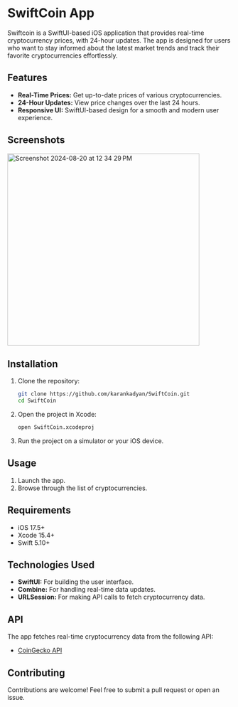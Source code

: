 # SwiftCoin App

Swiftcoin is a SwiftUI-based iOS application that provides real-time cryptocurrency prices, with 24-hour updates. The app is designed for users who want to stay informed about the latest market trends and track their favorite cryptocurrencies effortlessly.

## Features

- **Real-Time Prices:** Get up-to-date prices of various cryptocurrencies.
- **24-Hour Updates:** View price changes over the last 24 hours.
- **Responsive UI:** SwiftUI-based design for a smooth and modern user experience.

## Screenshots
<img width="432" alt="Screenshot 2024-08-20 at 12 34 29 PM" src="https://github.com/user-attachments/assets/06c50f5b-ffa1-4ea7-ab5d-447e1778bdc1">

## Installation

1. Clone the repository:

    ```bash
    git clone https://github.com/karankadyan/SwiftCoin.git
    cd SwiftCoin
    ```

2. Open the project in Xcode:

    ```bash
    open SwiftCoin.xcodeproj
    ```

3. Run the project on a simulator or your iOS device.

## Usage

1. Launch the app.
2. Browse through the list of cryptocurrencies.

## Requirements

- iOS 17.5+
- Xcode 15.4+
- Swift 5.10+

## Technologies Used

- **SwiftUI:** For building the user interface.
- **Combine:** For handling real-time data updates.
- **URLSession:** For making API calls to fetch cryptocurrency data.

## API

The app fetches real-time cryptocurrency data from the following API:

- [CoinGecko API](https://www.coingecko.com/en/api)

## Contributing

Contributions are welcome! Feel free to submit a pull request or open an issue.
